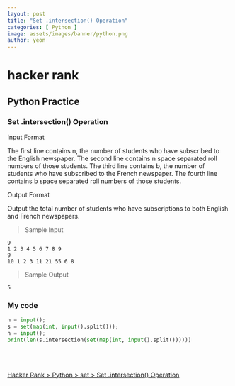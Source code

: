 ```yaml
---
layout: post
title: "Set .intersection() Operation"
categories: [ Python ]
image: assets/images/banner/python.png
author: yeon
---
```


# hacker rank

## Python Practice
### Set .intersection() Operation

Input Format

The first line contains n, the number of students who have subscribed to the English newspaper. 
The second line contains n space separated roll numbers of those students.
The third line contains b, the number of students who have subscribed to the French newspaper. 
The fourth line contains b space separated roll numbers of those students.



Output Format

Output the total number of students who have subscriptions to both English and French newspapers.

> Sample Input
~~~
9
1 2 3 4 5 6 7 8 9
9
10 1 2 3 11 21 55 6 8
~~~

> Sample Output
~~~
5
~~~

### My code
```python
n = input();
s = set(map(int, input().split()));
n = input();
print(len(s.intersection(set(map(int, input().split())))))
```

<br>
<br>

[Hacker Rank > Python > set > Set .intersection() Operation ](https://www.hackerrank.com/challenges/py-set-intersection-operation/problem)
